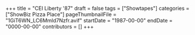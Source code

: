 +++
title = "CEI Liberty '87"
draft = false
tags = ["Showtapes"]
categories = ["ShowBiz Pizza Place"]
pageThumbnailFile = "1GiT6WN_LC6Mmld7Nzfr.avif"
startDate = "1987-00-00"
endDate = "0000-00-00"
contributors = []
+++
